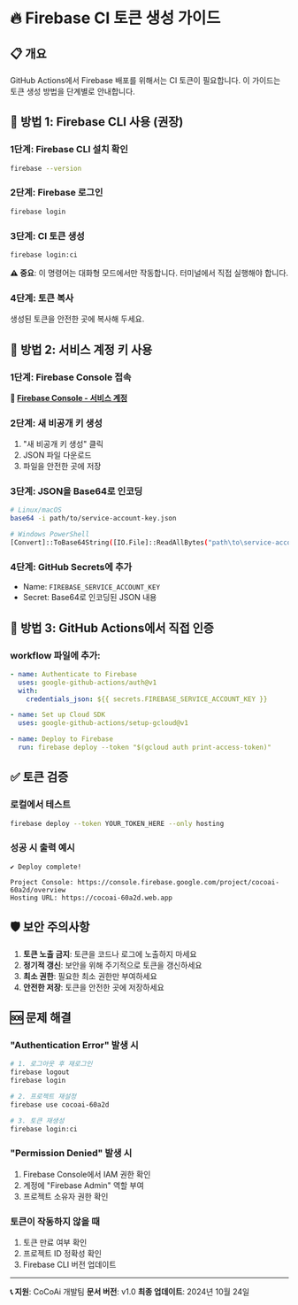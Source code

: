# 🔥 Firebase CI 토큰 생성 가이드

## 📋 개요

GitHub Actions에서 Firebase 배포를 위해서는 CI 토큰이 필요합니다. 이 가이드는 토큰 생성 방법을 단계별로 안내합니다.

## 🚀 방법 1: Firebase CLI 사용 (권장)

### 1단계: Firebase CLI 설치 확인
```bash
firebase --version
```

### 2단계: Firebase 로그인
```bash
firebase login
```

### 3단계: CI 토큰 생성
```bash
firebase login:ci
```

**⚠️ 중요**: 이 명령어는 대화형 모드에서만 작동합니다. 터미널에서 직접 실행해야 합니다.

### 4단계: 토큰 복사
생성된 토큰을 안전한 곳에 복사해 두세요.

## 🔐 방법 2: 서비스 계정 키 사용

### 1단계: Firebase Console 접속
**🔗 [Firebase Console - 서비스 계정](https://console.firebase.google.com/project/cocoai-60a2d/settings/serviceaccounts/adminsdk)**

### 2단계: 새 비공개 키 생성
1. "새 비공개 키 생성" 클릭
2. JSON 파일 다운로드
3. 파일을 안전한 곳에 저장

### 3단계: JSON을 Base64로 인코딩
```bash
# Linux/macOS
base64 -i path/to/service-account-key.json

# Windows PowerShell
[Convert]::ToBase64String([IO.File]::ReadAllBytes("path\to\service-account-key.json"))
```

### 4단계: GitHub Secrets에 추가
- Name: `FIREBASE_SERVICE_ACCOUNT_KEY`
- Secret: Base64로 인코딩된 JSON 내용

## 🔧 방법 3: GitHub Actions에서 직접 인증

### workflow 파일에 추가:
```yaml
- name: Authenticate to Firebase
  uses: google-github-actions/auth@v1
  with:
    credentials_json: ${{ secrets.FIREBASE_SERVICE_ACCOUNT_KEY }}

- name: Set up Cloud SDK
  uses: google-github-actions/setup-gcloud@v1

- name: Deploy to Firebase
  run: firebase deploy --token "$(gcloud auth print-access-token)"
```

## ✅ 토큰 검증

### 로컬에서 테스트
```bash
firebase deploy --token YOUR_TOKEN_HERE --only hosting
```

### 성공 시 출력 예시
```
✔ Deploy complete!

Project Console: https://console.firebase.google.com/project/cocoai-60a2d/overview
Hosting URL: https://cocoai-60a2d.web.app
```

## 🛡️ 보안 주의사항

1. **토큰 노출 금지**: 토큰을 코드나 로그에 노출하지 마세요
2. **정기적 갱신**: 보안을 위해 주기적으로 토큰을 갱신하세요
3. **최소 권한**: 필요한 최소 권한만 부여하세요
4. **안전한 저장**: 토큰을 안전한 곳에 저장하세요

## 🆘 문제 해결

### "Authentication Error" 발생 시
```bash
# 1. 로그아웃 후 재로그인
firebase logout
firebase login

# 2. 프로젝트 재설정
firebase use cocoai-60a2d

# 3. 토큰 재생성
firebase login:ci
```

### "Permission Denied" 발생 시
1. Firebase Console에서 IAM 권한 확인
2. 계정에 "Firebase Admin" 역할 부여
3. 프로젝트 소유자 권한 확인

### 토큰이 작동하지 않을 때
1. 토큰 만료 여부 확인
2. 프로젝트 ID 정확성 확인
3. Firebase CLI 버전 업데이트

---

**📞 지원**: CoCoAi 개발팀
**문서 버전**: v1.0
**최종 업데이트**: 2024년 10월 24일
